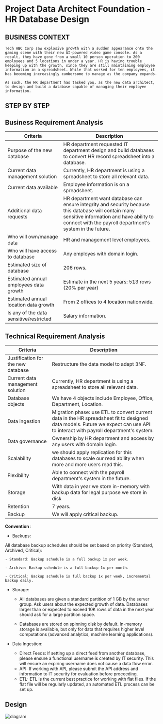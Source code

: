 # Project Data Architect Foundation - HR Database Design

## BUSINESS CONTEXT

```
Tech ABC Corp saw explosive growth with a sudden appearance onto the gaming scene with their new AI-powered video game console. As a result, they have gone from a small 10 person operation to 200 employees and 5 locations in under a year. HR is having trouble keeping up with the growth, since they are still maintaining employee information in a spreadsheet. While that worked for ten employees, it has becoming increasingly cumbersome to manage as the company expands.

As such, the HR department has tasked you, as the new data architect, to design and build a database capable of managing their employee information.
```

## STEP BY STEP

## Business Requirement Analysis

| Criteria                       | Description            |
| ------------------------------ | ---------------------- |
| Purpose of the new database | HR  department requested IT department design and build databases to convert HR record spreadsheet into a database. |
| Current data management solution | Currently, HR department is using a spreadsheet to store all relevant data. |
| Current data available | Employee information is on a spreadsheet.|
| Additional data requests | HR department want database can ensure integrity and security because this database will contain many sensitive information and have ability to connect with the payroll department's system in the future. |
| Who will own/manage data | HR and management level employees. |
| Who will have access to database | Any employes with domain login. |
| Estimated size of database | 206 rows.|
| Estimated annual employees data growth | Estimate in the next 5 years: 513 rows (20% per year) |
| Estimated annual location data growth |  From 2 offices to 4 location nationwide. |
| Is any of the data sensitive/restricted| Salary information. |


## Technical Requirement Analysis

| Criteria                       | Description            |
| ------------------------------ | ---------------------- |
| Justification for the new database | Restructure the data model to adapt 3NF. |
| Current data management solution | Currently, HR department is using a spreadsheet to store all relevant data. |
| Database objects | We have 4 objects include Employee, Office, Department, Location.|
| Data ingestion | Migration phase: use ETL to convert current data in the HR spreadsheet fit to designed data models. Future we expect can use API to interact with payroll department's system. |
| Data governance | Ownership by HR department and access by any users with domain login.|
| Scalability | we should apply replication for this databases to scale our read ability when more and more users read this. |
| Flexibility | Able to connect with the payroll department's system in the future.|
| Storage | With data in year we store in-memory with backup data for legal purpose we store in disk |
| Retention |  7 years. |
| Backup | We will apply critical backup. |

**Convention** :
- Backups: 

All database backup schedules should be set based on priority (Standard, Archived, Critical):

    - Standard: Backup schedule is a full backup 1x per week.

    - Archive: Backup schedule is a full backup 1x per month.

    - Critical: Backup schedule is full backup 1x per week, incremental backup daily.

- Storage: 

    - All databases are given a standard partition of 1 GB by the server group. Ask users about the expected growth of data. Databases larger than or expected to exceed 10K rows of data in the next year should ask for a large partition space.

    - Databases are stored on spinning disk by default. In-memory storage is available, but only for data that requires higher level computations (advanced analytics, machine learning applications).

- Data Ingestion:
    - Direct Feeds: If setting up a direct feed from another database, please ensure a functional username is created by IT security. This will ensure an expiring username does not cause a data flow error.
    - API: If working with API, please submit the API address and information to IT security for evaluation before proceeding.
    - ETL: ETL is the current best practice for working with flat files. If the flat file will be regularly updated, an automated ETL process can be set up.


## Design

![diagram](./DBMS%20ER%20diagram%20(UML%20notation)%20-%20DBMS%20ER%20diagram%20(UML%20notation).png)
